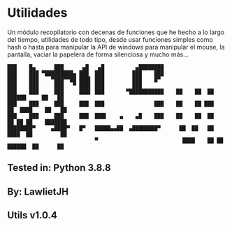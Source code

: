 # Utilidades
 Un módulo recopilatorio con decenas de funciones que he hecho a lo largo del tiempo, utilidades de todo tipo, desde usar funciones simples como hash o hasta para manipular la API de windows para manipular el mouse, la pantalla, vaciar la papelera de forma silenciosa y mucho más...
```
███    █▄      ███      ▄█   ▄█          ▄████████ 
███    ███ ▀█████████▄ ███  ███         ███    ███ 
███    ███    ▀███▀▀██ ███▌ ███         ███    █▀  
███    ███     ███   ▀ ███▌ ███         ███        
███    ███     ███     ███▌ ███       ▀███████████    ██    ██  ██     ██████     ██   ██
███    ███     ███     ███  ███                ███    ██    ██ ███    ██  ████    ██   ██
███    ███     ███     ███  ███▌    ▄    ▄█    ███    ██    ██  ██    ██ ██ ██    ███████
████████▀     ▄████▀   █▀   █████▄▄██  ▄████████▀      ██  ██   ██    ████  ██         ██
                            ▀                           ████    ██ ██  ██████  ██      ██
```
## Tested in: Python 3.8.8
## By: LawlietJH
## Utils v1.0.4
